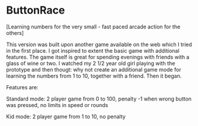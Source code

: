 # ButtonRace
[Learning numbers for the very small - fast paced arcade action for the others]

This version was built upon another game available on the web which I tried in the first place. I got inspired to extent the basic game with additional features. The game itself is great for spending evenings with friends with a glass of wine or two. I watched my 2 1/2 year old girl playing with the prototype and then thougt: why not create an additional game mode for learning the numbers from 1 to 10, together with a friend. Then it began.

Features are:

Standard mode: 2 player game from 0 to 100, penalty -1 when wrong button was pressed, no limits in speed or rounds

Kid mode: 2 player game from 1 to 10, no penalty
